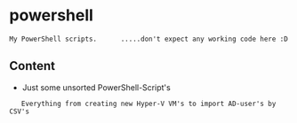 # powershell
```
My PowerShell scripts.      .....don't expect any working code here :D
 ```
 
 ## Content
  - Just some unsorted PowerShell-Script's
  
```
   Everything from creating new Hyper-V VM's to import AD-user's by CSV's
```
